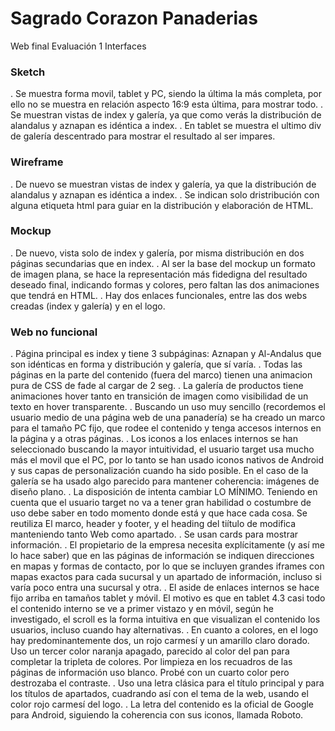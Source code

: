 # Sagrado Corazon Panaderias
Web final Evaluación 1 Interfaces

### Sketch
. Se muestra forma movil, tablet y PC, siendo la última la más completa, por ello no se muestra en relación aspecto 16:9 esta última, para mostrar todo.
. Se muestran vistas de index y galería, ya que como verás la distribución de alandalus y aznapan es idéntica a index.
. En tablet se muestra el ultimo div de galería descentrado para mostrar el resultado al ser impares.

### Wireframe
. De nuevo se muestran vistas de index y galería, ya que la distribución de alandalus y aznapan es idéntica a index.
. Se indican solo dristribución con alguna etiqueta html para guiar en la distribución y elaboración de HTML.

### Mockup
. De nuevo, vista solo de index y galería, por misma distribución en dos páginas secundarias que en index.
. Al ser la base del mockup un formato de imagen plana, se hace la representación más fidedigna del resultado deseado final, indicando formas y colores, pero faltan las dos animaciones que tendrá en HTML.
. Hay dos enlaces funcionales, entre las dos webs creadas (index y galería) y en el logo.

### Web no funcional
. Página principal es index y tiene 3 subpáginas: Aznapan y Al-Andalus que son idénticas en forma y distribución y galería, que sí varía.
. Todas las páginas en la parte del contenido (fuera del marco) tienen una animacion pura de CSS de fade al cargar de 2 seg.
. La galería de productos tiene animaciones hover tanto en transición de imagen como visibilidad de un texto en hover transparente.
. Buscando un uso muy sencillo (recordemos el usuario medio de una página web de una panadería) se ha creado un marco para el tamaño PC fijo, que rodee el contenido y tenga accesos internos en la página y a otras páginas.
. Los iconos a los enlaces internos se han seleccionado buscando la mayor intuitividad, el usuario target usa mucho más el movil que el PC, por lo tanto se han usado iconos nativos de Android y sus capas de personalización cuando ha sido posible. En el caso de la galería se ha usado algo parecido para mantener coherencia: imágenes de diseño plano.
. La disposición de intenta cambiar LO MÍNIMO. Teniendo en cuenta que el usuario target no va a tener gran habilidad o costumbre de uso debe saber en todo momento donde está y que hace cada cosa. Se reutiliza El marco, header y footer, y el heading del tiítulo de modifica manteniendo tanto Web como apartado.
. Se usan cards para mostrar información.
. El propietario de la empresa necesita explícitamente (y así me lo hace saber) que en las páginas de información se indiquen direcciones en mapas y formas de contacto, por lo que se incluyen grandes iframes con mapas exactos para cada sucursal y un apartado de información, incluso si varía poco entra una sucursal y otra.
. El aside de enlaces internos se hace fijo arriba en tamaños tablet y móvil. El motivo es que en tablet 4.3 casi todo el contenido interno se ve a primer vistazo y en móvil, según he investigado, el scroll es la forma intuitiva en que visualizan el contenido los usuarios, incluso cuando hay alternativas.
. En cuanto a colores, en el logo hay predominantemente dos, un rojo carmesí y un amarillo claro dorado. Uso un tercer color naranja apagado, parecido al color del pan para completar la tripleta de colores. Por limpieza en los recuadros de las páginas de información uso blanco. Probé con un cuarto color pero destrozaba el contraste.
. Uso una letra clásica para el título principal y para los títulos de apartados, cuadrando así con el tema de la web, usando el color rojo carmesí del logo.
. La letra del contenido es la oficial de Google para Android, siguiendo la coherencia con sus iconos, llamada Roboto.
